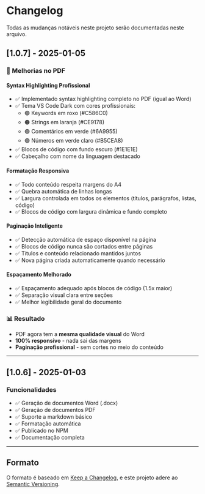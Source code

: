 # Changelog

Todas as mudanças notáveis neste projeto serão documentadas neste arquivo.

## [1.0.7] - 2025-01-05

### 🎨 Melhorias no PDF

#### Syntax Highlighting Profissional
- ✅ Implementado syntax highlighting completo no PDF (igual ao Word)
- ✅ Tema VS Code Dark com cores profissionais:
  - 🟣 Keywords em roxo (#C586C0)
  - 🟠 Strings em laranja (#CE9178)
  - 🟢 Comentários em verde (#6A9955)
  - 🟢 Números em verde claro (#B5CEA8)
- ✅ Blocos de código com fundo escuro (#1E1E1E)
- ✅ Cabeçalho com nome da linguagem destacado

#### Formatação Responsiva
- ✅ Todo conteúdo respeita margens do A4
- ✅ Quebra automática de linhas longas
- ✅ Largura controlada em todos os elementos (títulos, parágrafos, listas, código)
- ✅ Blocos de código com largura dinâmica e fundo completo

#### Paginação Inteligente
- ✅ Detecção automática de espaço disponível na página
- ✅ Blocos de código nunca são cortados entre páginas
- ✅ Títulos e conteúdo relacionado mantidos juntos
- ✅ Nova página criada automaticamente quando necessário

#### Espaçamento Melhorado
- ✅ Espaçamento adequado após blocos de código (1.5x maior)
- ✅ Separação visual clara entre seções
- ✅ Melhor legibilidade geral do documento

### 📊 Resultado
- PDF agora tem a **mesma qualidade visual** do Word
- **100% responsivo** - nada sai das margens
- **Paginação profissional** - sem cortes no meio do conteúdo

---

## [1.0.6] - 2025-01-03

### Funcionalidades
- ✅ Geração de documentos Word (.docx)
- ✅ Geração de documentos PDF
- ✅ Suporte a markdown básico
- ✅ Formatação automática
- ✅ Publicado no NPM
- ✅ Documentação completa

---

## Formato

O formato é baseado em [Keep a Changelog](https://keepachangelog.com/pt-BR/1.0.0/),
e este projeto adere ao [Semantic Versioning](https://semver.org/lang/pt-BR/).
